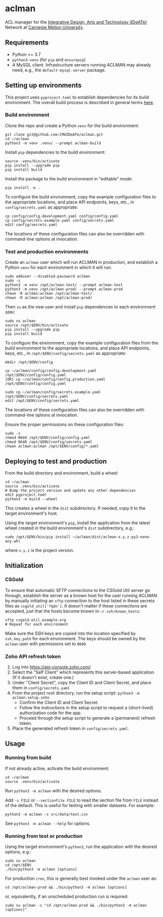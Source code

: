# aclman

ACL manager for
the [Integrative Design, Arts and Technology (IDeATe)](https://ideate.cmu.edu/) Network
at [Carnegie Mellon University](https://www.cmu.edu/).

## Requirements

* Python >= 3.7
* `python3-venv` (for `pip` and `ensurepip`)
* A MySQL client.  Infrastructure servers running ACLMAN may already need,
  e.g., the `default-mysql-server` package.

## Setting up environments

This project uses `pyproject.toml` to establish dependencies for its build
environment.  The overall build process is described in general terms
[here](https://pip.pypa.io/en/stable/reference/build-system/pyproject-toml/).

### Build environment

Clone the repo and create a Python `venv` for the build environment:
```
git clone git@github.com:CMUIDeATe/aclman.git
cd ~/aclman
python3 -m venv .venv/ --prompt aclman-build
```

Install `pip` dependencies to the build environment:
```
source .venv/bin/activate
pip install --upgrade pip
pip install build
```

Install the package to the build environment in "editable" mode:
```
pip install -e .
```

To configure the build environment, copy the example configuration files to the
appropriate locations, and place API endpoints, keys, etc., in
`config/secrets.yaml` as appropriate:
```
cp config/config.development.yaml config/config.yaml
cp config/secrets.example.yaml config/secrets.yaml
edit config/secrets.yaml
```
The locations of these configuration files can also be overridden with
command-line options at invocation.

### Test and production environments

Create an `aclman` user which will run ACLMAN in production, and establish a
Python `venv` for each environment in which it will run:
```
sudo adduser --disabled-password aclman
sudo -s
python3 -m venv /opt/aclman-test/ --prompt aclman-test
python3 -m venv /opt/aclman-prod/ --prompt aclman-prod
chown -R aclman:aclman /opt/aclman-test/
chown -R aclman:aclman /opt/aclman-prod/
```

Then `su` as the new user and install `pip` dependencies to each environment
`$ENV`:
```
sudo su aclman
source /opt/$ENV/bin/activate
pip install --upgrade pip
pip install build
```

To configure the environment, copy the example configuration files from the
build environment to the appropriate locations, and place API endpoints, keys,
etc., in `/opt/$ENV/config/secrets.yaml` as appropriate:
```
mkdir /opt/$ENV/config

cp ~/aclman/config/config.development.yaml /opt/$ENV/config/config.yaml
[OR] cp ~/aclman/config/config.production.yaml /opt/$ENV/config/config.yaml

sudo cp ~/aclman/config/secrets.example.yaml /opt/$ENV/config/secrets.yaml
edit /opt/$ENV/config/secrets.yaml
```
The locations of these configuration files can also be overridden with
command-line options at invocation.

Ensure the proper permissions on these configuration files:
```
sudo -s
chmod 0644 /opt/$ENV/config/config.yaml
chmod 0640 /opt/$ENV/config/secrets.yaml
chown aclman:aclman /opt/$ENV/config/*.yaml
```

## Deploying to test and production

From the build directory and environment, build a wheel:
```
cd ~/aclman
source .venv/bin/activate
# Bump the project version and update any other dependencies
edit pyproject.toml
python3 -m build --wheel
```
This creates a wheel in the `dist` subdirectory.  If needed, copy it to the
target environment's host.

Using the target environment's `pip`, install the application from the latest
wheel created in the build environment's `dist` subdirectory, e.g.:
```
sudo /opt/$ENV/bin/pip install ~/aclman/dist/aclman-x.y.z-py3-none-any.whl
```
where `x.y.z` is the project version.

## Initialization

### CSGold
To ensure that automatic SFTP connections to the CSGold Util server go through,
establish the server as a known host for the user running ACLMAN
by manually initiating an `sftp` connection to
the host listed in these secrets files as `csgold_util['fqdn']`.
It doesn't matter if these connections are accepted,
just that the hosts become known in `~/.ssh/known_hosts`:
```
sftp csgold-util.example.org
# Repeat for each environment
```

Make sure the SSH keys are copied into the location specified by `ssh_key_path`
for each environment.  The keys should be owned by the `aclman` user with
permissions set to `0600`.

### Zoho API refresh token
1. Log into https://api-console.zoho.com/
2. Select the "Self Client" which represents this server-based application.
   (If it doesn't exist, create one.)
3. Under "Client Secret", copy the Client ID and Client Secret, and place them
   in `config/secrets.yaml`
4. From the project root directory, run the setup script:
   `python3 -m aclman.setup.zoho`
    - Confirm the Client ID and Client Secret.
    - Follow the instructions in the setup script to request a (short-lived)
      authorization code for the app.
    - Proceed through the setup script to generate a (permanent) refresh token.
5. Place the generated refresh token in `config/secrets.yaml`.

## Usage

### Running from build

If not already active, activate the build environment:
```
cd ~/aclman
source .venv/bin/activate
```

Run `python3 -m aclman` with the desired options.

Add `-s FILE` or `--sectionfile FILE` to read the section file from `FILE`
instead of the default.  This is useful for testing with smaller datasets.  For
example:
```
python3 -m aclman -s src/data/test.csv
```

See `python3 -m aclman --help` for options.

### Running from test or production

Using the target environment's `python3`, run the application with the desired
options, e.g.:
```
sudo su aclman
cd /opt/$ENV
./bin/python3 -m aclman [options]
```

For production `cron`, this is generally best invoked under the `aclman` user as:
```
cd /opt/aclman-prod && ./bin/python3 -m aclman [options]
```
or, equivalently, if an unscheduled production run is required:
```
sudo su aclman -c "cd /opt/aclman-prod && ./bin/python3 -m aclman [options]"
```
